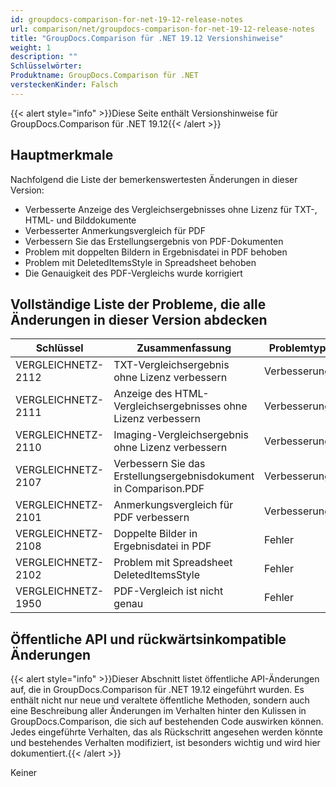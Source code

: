 ```yaml
---
id: groupdocs-comparison-for-net-19-12-release-notes
url: comparison/net/groupdocs-comparison-for-net-19-12-release-notes
title: "GroupDocs.Comparison für .NET 19.12 Versionshinweise"
weight: 1
description: ""
Schlüsselwörter:
Produktname: GroupDocs.Comparison für .NET
versteckenKinder: Falsch
---
```

{{< alert style="info" >}}Diese Seite enthält Versionshinweise für GroupDocs.Comparison für .NET 19.12{{< /alert >}}

## Hauptmerkmale

Nachfolgend die Liste der bemerkenswertesten Änderungen in dieser Version:

* Verbesserte Anzeige des Vergleichsergebnisses ohne Lizenz für TXT-, HTML- und Bilddokumente
* Verbesserter Anmerkungsvergleich für PDF
* Verbessern Sie das Erstellungsergebnis von PDF-Dokumenten
* Problem mit doppelten Bildern in Ergebnisdatei in PDF behoben
* Problem mit DeletedItemsStyle in Spreadsheet behoben
* Die Genauigkeit des PDF-Vergleichs wurde korrigiert

## Vollständige Liste der Probleme, die alle Änderungen in dieser Version abdecken

| Schlüssel | Zusammenfassung | Problemtyp |
| --- | --- | --- |
| VERGLEICHNETZ-2112 | TXT-Vergleichsergebnis ohne Lizenz verbessern | Verbesserung |
| VERGLEICHNETZ-2111 | Anzeige des HTML-Vergleichsergebnisses ohne Lizenz verbessern | Verbesserung |
| VERGLEICHNETZ-2110 | Imaging-Vergleichsergebnis ohne Lizenz verbessern | Verbesserung |
| VERGLEICHNETZ-2107 | Verbessern Sie das Erstellungsergebnisdokument in Comparison.PDF | Verbesserung |
| VERGLEICHNETZ-2101 | Anmerkungsvergleich für PDF verbessern | Verbesserung |
| VERGLEICHNETZ-2108 | Doppelte Bilder in Ergebnisdatei in PDF | Fehler |
| VERGLEICHNETZ-2102 | Problem mit Spreadsheet DeletedItemsStyle | Fehler |
| VERGLEICHNETZ-1950 | PDF-Vergleich ist nicht genau | Fehler |

## Öffentliche API und rückwärtsinkompatible Änderungen

{{< alert style="info" >}}Dieser Abschnitt listet öffentliche API-Änderungen auf, die in GroupDocs.Comparison für .NET 19.12 eingeführt wurden. Es enthält nicht nur neue und veraltete öffentliche Methoden, sondern auch eine Beschreibung aller Änderungen im Verhalten hinter den Kulissen in GroupDocs.Comparison, die sich auf bestehenden Code auswirken können. Jedes eingeführte Verhalten, das als Rückschritt angesehen werden könnte und bestehendes Verhalten modifiziert, ist besonders wichtig und wird hier dokumentiert.{{< /alert >}}

Keiner


